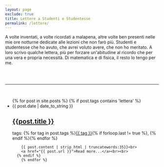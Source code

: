 ```yaml
---
layout: page
exclude: true
title: Lettere a Studenti e Studentesse
permalink: /lettere/
---
```


A volte inventati, a volte ricordati a malapena, altre volte ben
presenti nelle mie ore notturne dedicate alle lezioni che non farò
più. Studenti e studentesse che ho avuto, che avrei voluto avere, che
non ho meritato. A loro scrivo qualche lettera, più per forzare
un'abitudine al ricordo che per una vera e propria necessità. Di
matematica e di fisica, il resto lo tengo per me.

<br><br>

<hr class="style-eight">

<br>

<article class="post-content">
  <ul class="post-list">
    {% for post in site.posts %}
      {% if post.tags contains 'lettera' %}
        <li><span>{{ post.date | date_to_string }}</span>
        <h2><a href="{{ BASE_PATH }}{{ post.url }}">{{post.title }}</a></h2></span>
      tags: <span class="post_meta">{% for tag in post.tags %}<a href="/tags/#{{ tag }}">{{ tag }}</a>{% if forloop.last != true %}, {% endif %}{% endfor %}<br>
        </li>

        {{ post.content | strip_html | truncatewords:35}}<br>
        <a href="{{ post.url }}">Read more...</a><br><br>
	  {% endif %}
        {% endfor %}
  </ul>


</article>



